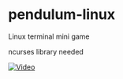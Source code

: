 # pendulum-linux
Linux terminal mini game

ncurses library needed

[![Video](https://img.youtube.com/vi/5mUaUFmqkd8/maxresdefault.jpg)](https://www.youtube.com/watch?v=5mUaUFmqkd8)
